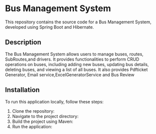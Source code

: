 # Bus Management System

This repository contains the source code for a Bus Management System, developed using Spring Boot and Hibernate.

## Description

The Bus Management System allows users to manage buses, routes, SubRoutes,and drivers. It provides functionalities to perform CRUD operations on buses, including adding new buses, updating bus details, deleting buses, and viewing a list of all buses.
It also provides Pdfticket Generator, Email service,ExcelGeneratorService and Bus Review
## Installation
To run this application locally, follow these steps:

1. Clone the repository:
2. Navigate to the project directory: 
3. Build the project using Maven:
4. Run the application:

